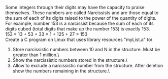 Some integers through their digits may have the capacity to praise themselves. These numbers are called Narcissists and are those equal to the sum of each of its digits raised to the power of the quantity of digits.\
For example, number 153 is a narcissist because the sum of each of its digits cubed (total digits that make up the number 153) is exactly 153.\
153 = 13 + 53 + 33 = 1 + 125 + 27 = 153\
Create a C program on Linux that uses library resources "myList.a" to\
1) Store narcissistic numbers between 10 and N in the structure. Must be greater than 1 million.\
2) Show the narcissistic numbers stored in the structure.\
3) Allow to exclude a narcissistic number from the structure. After deletion show the numbers remaining in the structure.\

